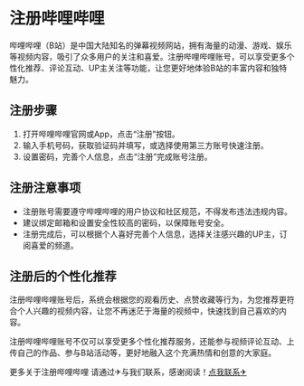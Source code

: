 # 注册哔哩哔哩

哔哩哔哩（B站）是中国大陆知名的弹幕视频网站，拥有海量的动漫、游戏、娱乐等视频内容，吸引了众多用户的关注和喜爱。注册哔哩哔哩账号，可以享受更多个性化推荐、评论互动、UP主关注等功能，让您更好地体验B站的丰富内容和独特魅力。

## 注册步骤

1. 打开哔哩哔哩官网或App，点击“注册”按钮。
2. 输入手机号码，获取验证码并填写，或选择使用第三方账号快速注册。
3. 设置密码，完善个人信息，点击“注册”完成账号注册。

## 注册注意事项

- 注册账号需要遵守哔哩哔哩的用户协议和社区规范，不得发布违法违规内容。
- 建议绑定邮箱和设置安全性较高的密码，以保障账号安全。
- 注册完成后，可以根据个人喜好完善个人信息，选择关注感兴趣的UP主，订阅喜爱的频道。

## 注册后的个性化推荐

注册哔哩哔哩账号后，系统会根据您的观看历史、点赞收藏等行为，为您推荐更符合个人兴趣的视频内容，让您不再迷茫于海量的视频中，快速找到自己喜欢的内容。

注册哔哩哔哩账号不仅可以享受更多个性化推荐服务，还能参与视频评论互动、上传自己的作品、参与B站活动等，更好地融入这个充满热情和创意的大家庭。

更多关于注册哔哩哔哩 请通过✈与我们联系，感谢阅读！[点我联系✈](https://mail.k02.cc)